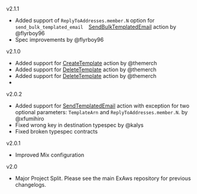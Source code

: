 v2.1.1
  - Added support of `ReplyToAddresses.member.N` option for `send_bulk_templated_email  `[SendBulkTemplatedEmail](https://docs.aws.amazon.com/ses/latest/APIReference/API_SendBulkTemplatedEmail.html) action by @flyrboy96
  - Spec improvements by @flyrboy96

v2.1.0
  - Added support for [CreateTemplate](https://docs.aws.amazon.com/ses/latest/APIReference/API_CreateTemplate.html) action by @themerch
  - Added support for [DeleteTemplate](hhttps://docs.aws.amazon.com/ses/latest/APIReference/API_DeleteTemplate.html) action by @themerch
  - Added support for [DeleteTemplate](hhttps://docs.aws.amazon.com/ses/latest/APIReference/API_SendBulkTemplatedEmail.html) action by @themerch
  -
v2.0.2
  - Added support for [SendTemplatedEmail](https://docs.aws.amazon.com/ses/latest/APIReference/API_SendTemplatedEmail.html) action with exception for two optional parameters: `TemplateArn` and `ReplyToAddresses.member.N`. by @xfumihiro
  - Fixed wrong key in destination typespec by @kalys
  - Fixed broken typespec contracts

v2.0.1

  - Improved Mix configuration

v2.0

  - Major Project Split. Please see the main ExAws repository for previous changelogs.
